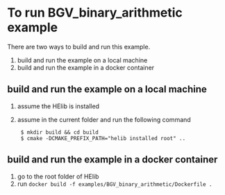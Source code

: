 # To run BGV_binary_arithmetic example
There are two ways to build and run this example.
1. build and run the example on a local machine
2. build and run the example in a docker container

## build and run the example on a local machine
1. assume the HElib is installed
2. assume in the current folder and run the following command

        $ mkdir build && cd build
        $ cmake -DCMAKE_PREFIX_PATH="helib installed root" ..

## build and run the example in a docker container
1. go to the root folder of HElib
2. run `docker build -f examples/BGV_binary_arithmetic/Dockerfile .`

